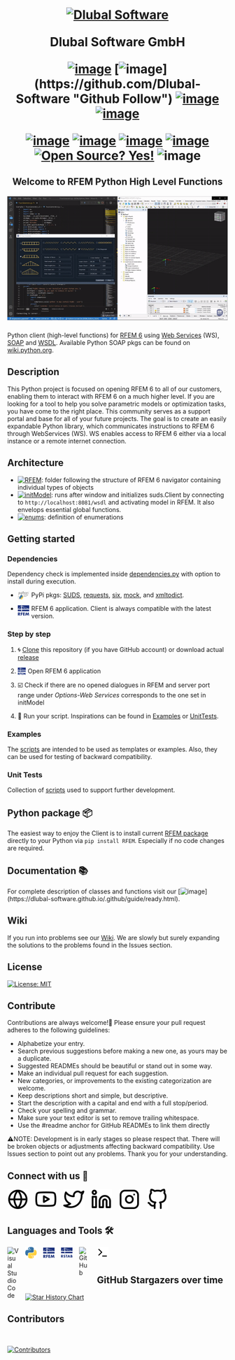 <h1 align="center">
<a href="https://www.dlubal.com/en" title="Logo"><img src="https://raw.githubusercontent.com/Dlubal-Software/RFEM_Python_Client/main/img/logo.gif" width="180" height="180" alt="Dlubal Software" /></a>

Dlubal Software GmbH

[![image](https://img.shields.io/twitter/follow/dlubal_en?style=social)](https://twitter.com/dlubal_en "Twitter Follow")
[![image](https://img.shields.io/badge/GitHub-Dlubal_Software-darkblue?logo=github&amp;)](https://github.com/Dlubal-Software "Github Follow")
[![image](https://img.shields.io/badge/http://-dlubal.com-darkblue)](https://www.dlubal.com/en-US "RFEM Latest")
[![image](https://img.shields.io/badge/docs-API-darkblue?logo=read-the-docs&amp;logoColor=white)](https://dlubal-software.github.io/.github/ "RFEM Latest")

[![image](https://img.shields.io/badge/RFEM-v6.0-blue)](https://www.dlubal.com/en/products/rfem-fea-software/what-is-rfem "RFEM")
[![image](https://img.shields.io/badge/RSTAB-v9.0-blue)](https://www.dlubal.com/en/products/rstab-beam-structures/what-is-rstab "RFEM")
[![image](https://img.shields.io/badge/RSECTION-v1.0-blue)](https://www.dlubal.com/en/products/cross-section-properties-software/rsection "RSECTION")
[![image](https://img.shields.io/badge/Python-3-blue?logo=python&amp;logoColor=yellow)](https://www.python.org/)
[![Open Source? Yes!](https://badgen.net/badge/Open%20Source%20%3F/Yes%21/blue?icon=github)](https://github.com/Dlubal-Software/RFEM_Python_Client)
![image](https://img.shields.io/badge/coverage-87%25-green)

</h1>


<h2 align="center">

Welcome to RFEM Python High Level Functions

<a href="https://www.dlubal.com/en/products/rfem-fea-software/what-is-rfem" title="API"><img src="https://raw.githubusercontent.com/Dlubal-Software/RFEM_Python_Client/main/img/2Dtruss.gif" width=550 alt="Tutorial" /></a>
</h2>

Python client (high-level functions) for [RFEM 6](https://www.dlubal.com/en/products/rfem-fea-software/what-is-rfem) using [Web Services](https://en.wikipedia.org/wiki/Web_service) (WS), [SOAP](https://cs.wikipedia.org/wiki/SOAP) and [WSDL](https://en.wikipedia.org/wiki/Web_Services_Description_Language). Available Python SOAP pkgs can be found on [wiki.python.org](https://wiki.python.org/moin/WebServices#SOAP).


## Description
This Python project is focused on opening RFEM 6 to all of our customers, enabling them to interact with RFEM 6 on a much higher level. If you are looking for a tool to help you solve parametric models or optimization tasks, you have come to the right place. This community serves as a support portal and base for all of your future projects. The goal is to create an easily expandable Python library, which communicates instructions to RFEM 6 through WebServices (WS). WS enables access to RFEM 6 either via a local instance or a remote internet connection.

## Architecture

* [![RFEM](https://img.shields.io/badge/RFEM-blue)](/RFEM): folder following the structure of RFEM 6 navigator containing individual types of objects
* [![initModel](https://img.shields.io/badge/initModel.py-blue)](/RFEM/initModel.py): runs after window and initializes suds.Client by connecting to `http://localhost:8081/wsdl` and activating model in RFEM. It also envelops essential global functions.
* [![enums](https://img.shields.io/badge/enums.py-blue)](/RFEM/enums.py): definition of enumerations



## Getting started

### Dependencies
Dependency check is implemented inside [dependencies.py](RFEM/dependencies.py) with option to install during execution.
* <img align="left" alt="PyPi" width="26px" src="https://raw.githubusercontent.com/Dlubal-Software/RFEM_Python_Client/main/img/PyPI.png" style="padding-right:5px;">PyPi pkgs: [SUDS](https://github.com/cackharot/suds-py3), [requests](https://docs.python-requests.org/en/master/), [six](https://pypi.org/project/six/), [mock](https://pypi.org/project/mock/), and [xmltodict](https://pypi.org/project/xmltodict/).

* <img align="left" alt="RFEM" width="26px" src="https://raw.githubusercontent.com/Dlubal-Software/RFEM_Python_Client/main/img/RFEM.png" style="padding-right:5px;">RFEM 6 application. Client is always compatible with the latest version.

### Step by step
1) 🌀 [Clone](https://git-scm.com/book/en/v2/Git-Basics-Getting-a-Git-Repository#:~:text=Cloning%20an%20Existing%20Repository) this repository (if you have GitHub account) or download actual [release](https://github.com/Dlubal-Software/RFEM_Python_Client/releases)

2) <img align="left" alt="RFEM" width="18px" src="https://raw.githubusercontent.com/Dlubal-Software/RFEM_Python_Client/main/img/RFEM.png" style="padding-right:5px;"> Open RFEM 6 application

3) ☑️ Check if there are no opened dialogues in RFEM and server port range under *Options-Web Services* corresponds to the one set in initModel

4) 🏃 Run your script. Inspirations can be found in [Examples](/Examples/) or [UnitTests](/UnitTests/).

### Examples
The [scripts](https://github.com/Dlubal-Software/RFEM_Python_Client/tree/main/Examples) are intended to be used as templates or examples. Also, they can be used for testing of backward compatibility.

### Unit Tests
Collection of [scripts](https://github.com/Dlubal-Software/RFEM_Python_Client/tree/main/UnitTests) used to support further development.

## Python package 📦
The easiest way to enjoy the Client is to install current [RFEM package](https://pypi.org/project/RFEM/) directly to your Python via `pip install RFEM`. Especially if no code changes are required.

## Documentation 📚
For complete description of classes and functions visit our [![image](https://img.shields.io/badge/GitHub-page-darkblue?logo=github&amp;)](https://dlubal-software.github.io/.github/guide/ready.html).

## Wiki
If you run into problems see our [Wiki](https://github.com/Dlubal-Software/RFEM_Python_Client/wiki). We are slowly but surely expanding the solutions to the problems found in the Issues section.

## License
[![License: MIT](https://img.shields.io/badge/License-MIT-yellow.svg)](https://opensource.org/licenses/MIT)

## Contribute
Contributions are always welcome!🙂 Please ensure your pull request adheres to the following guidelines:

* Alphabetize your entry.
* Search previous suggestions before making a new one, as yours may be a duplicate.
* Suggested READMEs should be beautiful or stand out in some way.
* Make an individual pull request for each suggestion.
* New categories, or improvements to the existing categorization are welcome.
* Keep descriptions short and simple, but descriptive.
* Start the description with a capital and end with a full stop/period.
* Check your spelling and grammar.
* Make sure your text editor is set to remove trailing whitespace.
* Use the #readme anchor for GitHub READMEs to link them directly

⚠️NOTE: Development is in early stages so please respect that. There will be broken objects or adjustments affecting backward compatibility. Use Issues section to point out any problems. Thank you for your understanding.


## Connect with us 🤝

[![website](https://raw.githubusercontent.com/Dlubal-Software/RFEM_Python_Client/90dd83267c3d46e9a9736b2659aeb3fb23a838da/img/globe-light.svg)](https://www.dlubal.com/en)
&nbsp;&nbsp;
[![Youtube](https://raw.githubusercontent.com/Dlubal-Software/RFEM_Python_Client/90dd83267c3d46e9a9736b2659aeb3fb23a838da/img/youtube-light.svg)](https://www.youtube.com/c/DlubalEN)
&nbsp;&nbsp;
[![Twitter](https://raw.githubusercontent.com/Dlubal-Software/RFEM_Python_Client/90dd83267c3d46e9a9736b2659aeb3fb23a838da/img/twitter-light.svg)](https://twitter.com/dlubal_en)
&nbsp;&nbsp;
[![LinkedIn](https://raw.githubusercontent.com/Dlubal-Software/RFEM_Python_Client/90dd83267c3d46e9a9736b2659aeb3fb23a838da/img/linkedin-light.svg)](https://de.linkedin.com/company/dlubal-software)
&nbsp;&nbsp;
[![Instagram](https://raw.githubusercontent.com/Dlubal-Software/RFEM_Python_Client/90dd83267c3d46e9a9736b2659aeb3fb23a838da/img/instagram-light.svg)](https://www.instagram.com/dlubal_software/)
&nbsp;&nbsp;
[![GitHub](https://raw.githubusercontent.com/Dlubal-Software/RFEM_Python_Client/90dd83267c3d46e9a9736b2659aeb3fb23a838da/img/github-light.svg)](https://github.com/Dlubal-Software)

## Languages and Tools 🛠️

[<img align="left" alt="Visual Studio Code" width="26px" src="https://cdn.jsdelivr.net/gh/devicons/devicon/icons/vscode/vscode-original.svg" style="padding-right:15px;" />](https://code.visualstudio.com/)
[<img align="left" alt="Python" width="26px" src="https://raw.githubusercontent.com/Dlubal-Software/RFEM_Python_Client/main/img/Python.png" style="padding-right:15px;" />](https://www.python.org/)
[<img align="left" alt="RFEM" width="26px" src="https://raw.githubusercontent.com/Dlubal-Software/RFEM_Python_Client/main/img/RFEM.png" style="padding-right:15px;" />](https://www.dlubal.com/en/products/rfem-fea-software/what-is-rfem)
[<img align="left" alt="RSTAB" width="26px" src="https://raw.githubusercontent.com/Dlubal-Software/RFEM_Python_Client/main/img/RSTAB.png" style="padding-right:15px;" />](https://www.dlubal.com/en/products/rstab-beam-structures/what-is-rstab)
[<img align="left" alt="GitHub" width="26px" src="https://user-images.githubusercontent.com/3369400/139448065-39a229ba-4b06-434b-bc67-616e2ed80c8f.png" style="padding-right:15px;" />](https://github.com/Dlubal-Software)
<img align="left" alt="Terminal" width="26px" src="https://raw.githubusercontent.com/Dlubal-Software/RFEM_Python_Client/90dd83267c3d46e9a9736b2659aeb3fb23a838da/img/terminal-light.svg" style="padding-right:15px;" />
</br>
</br>

## GitHub Stargazers over time

[![Star History Chart](https://api.star-history.com/svg?repos=Dlubal-Software/RFEM_Python_Client&type=Date)](https://star-history.com/#Dlubal-Software/RFEM_Python_Client&Date)


## Contributors

</br>

[![Contributors](https://contrib.rocks/image?repo=Dlubal-Software/RFEM_Python_Client)](https://github.com/Dlubal-Software/RFEM_Python_Client/graphs/contributors)

